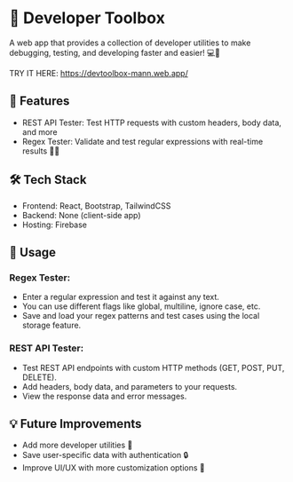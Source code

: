 # 🧰 Developer Toolbox
A web app that provides a collection of developer utilities to make debugging, testing, and developing faster and easier! 💻🔧

TRY IT HERE: https://devtoolbox-mann.web.app/

## 🚀 Features
- REST API Tester: Test HTTP requests with custom headers, body data, and more 
- Regex Tester: Validate and test regular expressions with real-time results 🧑‍💻


## 🛠 Tech Stack
- Frontend: React, Bootstrap, TailwindCSS
- Backend: None (client-side app)
- Hosting: Firebase

## 📄 Usage

### Regex Tester:
- Enter a regular expression and test it against any text.
- You can use different flags like global, multiline, ignore case, etc.
- Save and load your regex patterns and test cases using the local storage feature.

### REST API Tester:
- Test REST API endpoints with custom HTTP methods (GET, POST, PUT, DELETE).
- Add headers, body data, and parameters to your requests.
- View the response data and error messages.

## 💡 Future Improvements
- Add more developer utilities 🔮
- Save user-specific data with authentication 🔒
- Improve UI/UX with more customization options 🎨